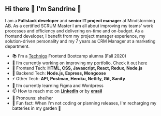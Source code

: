 ## Hi there 👋 I'm Sandrine 🌟

I am a __Fullstack developer__ and __senior IT project manager__ at Mindstorming AB.
As a certified SCRUM Master I am all about improving my teams' work processes and efficiency and delivering on-time and on-budget.
As a frontend developer, I benefit from my project manager experience, my solution-driven personality and my 7 years as CRM Manager at a marketing department.

- 📚 I'm a [Technigo](https://www.technigo.io/) Frontend Bootcamp alumna (Fall 2020) 
- 🧾 I’m currently working on improving my portfolio. Check it out [here](https://www.mindstorming.se)
- 🔧 Frontend Tech: __HTML, CSS, Javascript, React, Redux, Node.js__
- 🔨 Backend Tech: __Node.js, Express, Mongoose__
- ⚡ Other Tech: __API, Postman, Heroku, Netlify, Git, Sanity__
- 🌱 I’m currently learning Figma and Wordpress
- 📫 How to reach me: on [__LinkedIn__](https://www.linkedin.com/in/sandrine-elander-10498b4/) or by [__email__](mailto:techstorming@mindstorming.se)
- 👩 Pronouns: she/her
- 🌼 Fun fact: When I'm not coding or planning releases, I'm recharging my batteries in my garden 🏡 

<!--
**MindstormingAB/MindstormingAB** is a ✨ _special_ ✨ repository because its `README.md` (this file) appears on your GitHub profile.

Here are some ideas to get you started:

- 🔭 I’m currently working on ...
- 🌱 I’m currently learning ...
- 👯 I’m looking to collaborate on ...
- 🤔 I’m looking for help with ...
- 💬 Ask me about ...
- 📫 How to reach me: ...
- 😄 Pronouns: ...
- ⚡ Fun fact: ...
-->
